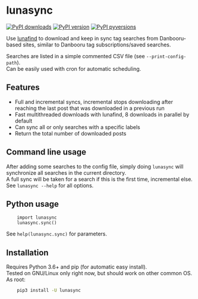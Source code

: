 # lunasync

[![PyPI downloads](http://pepy.tech/badge/lunasync)](
    http://pepy.tech/project/lunasync)
[![PyPI version](https://img.shields.io/pypi/v/lunasync.svg)](
    https://pypi.org/projects/lunasync)
[![PyPI pyversions](https://img.shields.io/pypi/pyversions/lunasync.svg)](
    https://pypi.python.org/pypi/lunasync)

Use [lunafind](https://github.com/mirukan/lunafind) to download
and keep in sync tag searches from Danbooru-based sites,
similar to Danbooru tag subscriptions/saved searches.

Searches are listed in a simple commented CSV file (see `--print-config-path`).  
Can be easily used with cron for automatic scheduling.

## Features

- Full and incremental syncs, incremental stops downloading after reaching the
  last post that was downloaded in a previous run
- Fast multithreaded downloads with lunafind, 8 downloads in parallel by default
- Can sync all or only searches with a specific labels
- Return the total number of downloaded posts

## Command line usage

After adding some searches to the config file,
simply doing `lunasync` will synchronize all searches in the current directory.  
A full sync will be taken for a search if this is the first time,
incremental else.
See `lunasync --help` for all options.

## Python usage

```python3
    import lunasync
    lunasync.sync()
```

See `help(lunasync.sync)` for parameters.

## Installation

Requires Python 3.6+ and pip (for automatic easy install).  
Tested on GNU/Linux only right now, but should work on other common OS.  
As root:

```sh
    pip3 install -U lunasync
```
